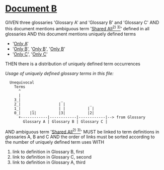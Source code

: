 # [Document B](#document-b)

GIVEN three glossaries 'Glossary A' and 'Glossary B' and 'Glossary C'
AND this document mentions ambiguous term '[Shared All][1][<sup>2)</sup>][2][<sup> 3)</sup>][3]' defined in all glossaries
AND this document mentions uniquely defined terms

*   '[Only A][4]'
*   '[Only B][5]', '[Only B][5]', '[Only B][5]'
*   '[Only C][6]', '[Only C][6]'

THEN there is a distribution of uniquely defined term occurrences

*Usage of uniquely defined glossary terms in this file:*

      Unequivocal
        Terms
          ^
          |
        3_|                  _
        2_|                 | |           _
        1_|     _           | |          | |
        0_|    |1|          |3|          |2|
          +------------|------------|------------|--> from Glossary
            Glossary A | Glossary B | Glossary C |

AND ambiguous term '[Shared All][1][<sup>2)</sup>][2][<sup> 3)</sup>][3]' MUST be linked to term definitions in glossaries A, B and C
AND the order of links must be sorted according to the number of uniquely defined term uses WITH

1.  link to definition in Glossary B, first
2.  link to definition in Glossary C, second
3.  link to definition in Glossary A, third

[1]: ./glossary-b.md#shared-all "defined in glossary B and all others."

[2]: ./glossary-c.md#shared-all "defined in glossary C and all others."

[3]: ./glossary-a.md#shared-all "defined in glossary A and all others."

[4]: ./glossary-a.md#only-a "defined in glossary A, only."

[5]: ./glossary-b.md#only-b "defined in glossary B, only."

[6]: ./glossary-c.md#only-c "defined in Glossary C, only."
